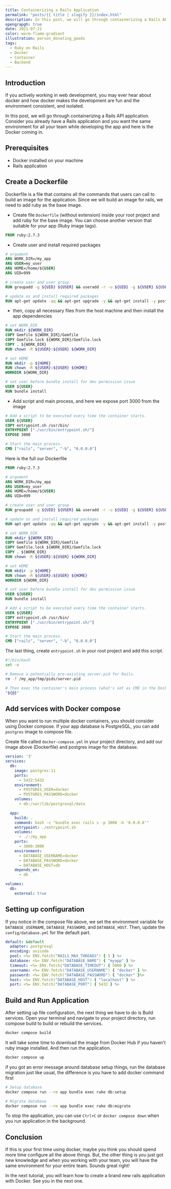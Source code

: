 ```yaml
---
title: Containerizing a Rails Application
permalink: "posts/{{ title | slugify }}/index.html"
description: In this post, we will go through containerizing a Rails API application. Consider you already have a Rails application and you want the same environment for all your team while developing the app and here is the Docker coming in.
opengrapgh: true
date: 2021-07-21
color: warm-flame-gradient
illustration: person_donating_goods
tags:
  - Ruby on Rails
  - Docker
  - Container
  - Backend
---
```


## Introduction

If you actively working in web development, you may ever hear about docker and how docker makes the development are fun and the environment consistent, and isolated.

In this post, we will go through containerizing a Rails API application. Consider you already have a Rails application and you want the same environment for all your team while developing the app and here is the Docker coming in.

## Prerequisites

- Docker installed on your machine
- Rails application

## Create a Dockerfile

Dockerfile is a file that contains all the commands that users can call to build an image for the application. Since we will build an image for rails, we need to add ruby as the base image.

- Create file `Dockerfile` (without extension) inside your root project and add ruby for the base image. You can choose another version that suitable for your app (Ruby image tags).

```dockerfile
FROM ruby:2.7.3
```

- Create user and install required packages

```dockerfile
# argument
ARG WORK_DIR=/my_app
ARG USER=my_user
ARG HOME=/home/${USER}
ARG UID=999

# create user and user group
RUN groupadd -g ${UID} ${USER} && useradd -r -u ${UID} -g ${USER} ${USER}

# update os and install required packages
RUN apt-get update -qq && apt-get upgrade -y && apt-get install -y postgresql-client
```

- then, copy all necessary files from the host machine and then install the app dependencies

```dockerfile
# set WORK_DIR
RUN mkdir ${WORK_DIR}
COPY Gemfile ${WORK_DIR}/Gemfile
COPY Gemfile.lock ${WORK_DIR}/Gemfile.lock
COPY . ${WORK_DIR}
RUN chown -R ${USER}:${USER} ${WORK_DIR}

# set HOME
RUN mkdir -p ${HOME}
RUN chown -R ${USER}:${USER} ${HOME}
WORKDIR ${WORK_DIR}

# set user before bundle install for dev permission issue
USER ${USER}
RUN bundle install
```

- Add script and main process, and here we expose port 3000 from the image

```dockerfile
# Add a script to be executed every time the container starts.
USER ${USER}
COPY entrypoint.sh /usr/bin/
ENTRYPOINT ["./usr/bin/entrypoint.sh/"]
EXPOSE 3000

# Start the main process.
CMD ["rails", "server", "-b", "0.0.0.0"]
```

Here is the full our Dockerfile

```dockerfile
FROM ruby:2.7.3

# argument
ARG WORK_DIR=/my_app
ARG USER=my_user
ARG HOME=/home/${USER}
ARG UID=999

# create user and user group
RUN groupadd -g ${UID} ${USER} && useradd -r -u ${UID} -g ${USER} ${USER}

# update os and install required packages
RUN apt-get update -qq && apt-get upgrade -y && apt-get install -y postgresql-client

# set WORK_DIR
RUN mkdir ${WORK_DIR}
COPY Gemfile ${WORK_DIR}/Gemfile
COPY Gemfile.lock ${WORK_DIR}/Gemfile.lock
COPY . ${WORK_DIR}
RUN chown -R ${USER}:${USER} ${WORK_DIR}

# set HOME
RUN mkdir -p ${HOME}
RUN chown -R ${USER}:${USER} ${HOME}
WORKDIR ${WORK_DIR}

# set user before bundle install for dev permission issue
USER ${USER}
RUN bundle install

# Add a script to be executed every time the container starts.
USER ${USER}
COPY entrypoint.sh /usr/bin/
ENTRYPOINT ["./usr/bin/entrypoint.sh/"]
EXPOSE 3000

# Start the main process.
CMD ["rails", "server", "-b", "0.0.0.0"]
```

The last thing, create `entrypoint.sh` in your root project and add this script.

```bash
#!/bin/bash
set -e

# Remove a potentially pre-existing server.pid for Rails.
rm -f /my_app/tmp/pids/server.pid

# Then exec the container's main process (what's set as CMD in the Dockerfile).
"${@}"
```

## Add services with Docker compose

When you want to run multiple docker containers, you should consider using Docker compose. If your app database is PostgreSQL, you can add `postgres` image to compose file.

Create file called `docker-compose.yml` in your project directory, and add our image above (Dockerfile) and postgres image for the database.

```yaml
version: '3'
services:
  db:
    image: postgres:11
    ports:
      - 5432:5432
    environment:
      - POSTGRES_USER=docker
      - POSTGRES_PASSWORD=docker
    volumes:
      - db:/var/lib/postgresql/data

  app:
    build: .
    command: bash -c "bundle exec rails s -p 3000 -b '0.0.0.0'"
    entrypoint: ./entrypoint.sh
    volumes:
      - ./:/my_app
    ports:
      - 3000:3000
    environment:
      - DATABASE_USERNAME=docker
      - DATABASE_PASSWORD=docker
      - DATABASE_HOST=db
    depends_on:
      - db

volumes:
  db:
    external: true
```

## Setting up configuration

If you notice in the compose file above, we set the environment variable for `DATABASE_USERNAME`, `DATABASE_PASSWORD`, and `DATABASE_HOST`. Then, update the `config/database.yml` for the default part.

```yaml
default: &default
  adapter: postgresql
  encoding: unicode
  pool: <%= ENV.fetch("RAILS_MAX_THREADS") { 5 } %>
  database: <%= ENV.fetch("DATABASE_NAME") { "myapp" } %>
  timeout: <%= ENV.fetch("DATABASE_TIMEOUT") { 5000 } %>
  username: <%= ENV.fetch("DATABASE_USERNAME") { "docker" } %>
  password: <%= ENV.fetch("DATABASE_PASSWORD") { "docker" }%>
  host: <%= ENV.fetch("DATABASE_HOST") { "localhost" } %>
  port: <%= ENV.fetch("DATABASE_PORT") { 5432 } %>
```

## Build and Run Application

After setting up file configuration, the next thing we have to do is Build services. Open your terminal and navigate to your project directory, run compose build to build or rebuild the services.

```bash
docker compose build
```

It will take some time to download the image from Docker Hub if you haven't ruby image installed. And then run the application.

```bash
docker compose up
```

if you got an error message around database setup things, run the database migration just like usual, the difference is you have to add docker command first

```bash
# Setup database
docker compose run --rm app bundle exec rake db:setup

# Migrate database
docker compose run --rm app bundle exec rake db:migrate
```

To stop the application, you can use `Ctrl+C` or `docker compose down` when you run application in the background.

## Conclusion

If this is your first time using docker, maybe you think you should spend more time configure all the above things. But, the other thing is you just got new knowledge and when you working with your team, you will have the same environment for your entire team. Sounds great right!

In the next tutorial, you will learn how to create a brand new rails application with Docker. See you in the next one.
